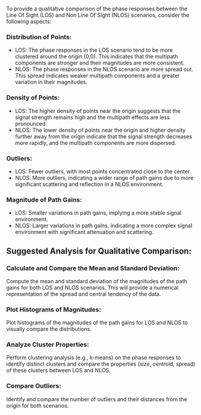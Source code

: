 To provide a qualitative comparison of the phase responses between the Line Of Sight (LOS) and Non Line Of Sight (NLOS) scenarios, consider the following aspects:

### Distribution of Points:

- LOS: The phase responses in the LOS scenario tend to be more clustered around the origin (0,0). This indicates that the multipath components are stronger and their magnitudes are more consistent.
- NLOS: The phase responses in the NLOS scenario are more spread out. This spread indicates weaker multipath components and a greater variation in their magnitudes.
### Density of Points:
- LOS: The higher density of points near the origin suggests that the signal strength remains high and the multipath effects are less pronounced.
- NLOS: The lower density of points near the origin and higher density further away from the origin indicate that the signal strength decreases more rapidly, and the multipath components are more dispersed.
### Outliers:
- LOS: Fewer outliers, with most points concentrated close to the center.
- NLOS: More outliers, indicating a wider range of path gains due to more significant scattering and reflection in a NLOS environment.
### Magnitude of Path Gains:
- LOS: Smaller variations in path gains, implying a more stable signal environment.
- NLOS: Larger variations in path gains, indicating a more complex signal environment with significant attenuation and scattering.
## Suggested Analysis for Qualitative Comparison:
### Calculate and Compare the Mean and Standard Deviation:
Compute the mean and standard deviation of the magnitudes of the path gains for both LOS and NLOS scenarios. This will provide a numerical representation of the spread and central tendency of the data.
### Plot Histograms of Magnitudes:
Plot histograms of the magnitudes of the path gains for LOS and NLOS to visually compare the distributions.
### Analyze Cluster Properties:
Perform clustering analysis (e.g., k-means) on the phase responses to identify distinct clusters and compare the properties (size, centroid, spread) of these clusters between LOS and NLOS.
### Compare Outliers:
Identify and compare the number of outliers and their distances from the origin for both scenarios.
